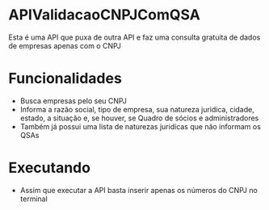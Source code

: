 # APIValidacaoCNPJComQSA

Esta é uma API que puxa de outra API e faz uma consulta gratuita de dados de empresas apenas com o CNPJ

# Funcionalidades
- Busca empresas pelo seu CNPJ
- Informa a razão social, tipo de empresa, sua natureza juridica, cidade, estado, a situação e, se houver, se Quadro de sócios e administradores
- Também já possui uma lista de naturezas juridicas que não informam os QSAs

# Executando
- Assim que executar a API basta inserir apenas os números do CNPJ no terminal
